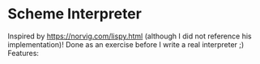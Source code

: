 # Scheme Interpreter
Inspired by https://norvig.com/lispy.html (although I did not reference his implementation)!
Done as an exercise before I write a real interpreter ;)
Features:
